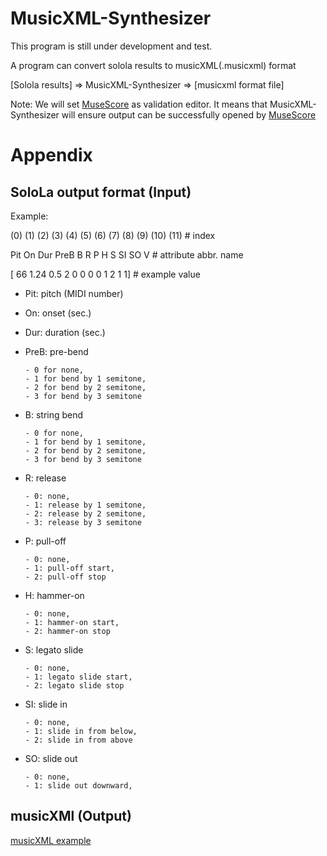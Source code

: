# MusicXML-Synthesizer

This program is still under development and test.

A program can convert solola results to musicXML(.musicxml) format

[Solola results] => MusicXML-Synthesizer => [musicxml format file]

Note: We will set [MuseScore](https://github.com/musescore/MuseScore) as validation editor. It means that MusicXML-Synthesizer will ensure output can be successfully opened
by [MuseScore](https://github.com/musescore/MuseScore)

# Appendix

## SoloLa output format (Input)

Example:

(0)    (1)   (2)   (3)   (4)   (5)   (6)   (7)   (8)   (9)  (10)  (11) # index
      
Pit     On   Dur  PreB     B     R     P     H     S    SI    SO     V    # attribute abbr. name
      
[    66   1.24   0.5     2     0     0     0     0     1     2     1     1] # example value
  
- Pit:    pitch (MIDI number)
- On:     onset (sec.)
- Dur:    duration (sec.)
- PreB:   pre-bend 

      - 0 for none,
      - 1 for bend by 1 semitone,
      - 2 for bend by 2 semitone,
      - 3 for bend by 3 semitone

- B:      string bend 

      - 0 for none,
      - 1 for bend by 1 semitone,
      - 2 for bend by 2 semitone,
      - 3 for bend by 3 semitone

- R:      release  

      - 0: none, 
      - 1: release by 1 semitone,
      - 2: release by 2 semitone,
      - 3: release by 3 semitone

- P:      pull-off 

      - 0: none, 
      - 1: pull-off start,
      - 2: pull-off stop

- H:      hammer-on 

      - 0: none,
      - 1: hammer-on start,
      - 2: hammer-on stop

- S:      legato slide 

      - 0: none,
      - 1: legato slide start, 
      - 2: legato slide stop
              
- SI:     slide in 

      - 0: none,
      - 1: slide in from below,
      - 2: slide in from above

- SO:     slide out 

      - 0: none,
      - 1: slide out downward,

## musicXMl (Output)
[musicXML example](https://www.musicxml.com/publications/makemusic-recordare/notation-and-analysis/a-sample-musicxml-encoding/)
